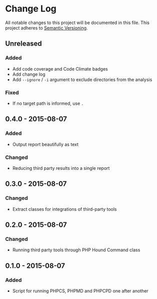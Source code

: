 # Change Log
All notable changes to this project will be documented in this file.
This project adheres to [Semantic Versioning](http://semver.org/).

## Unreleased
### Added
- Add code coverage and Code Climate badges
- Add change log
- Add `--ignore` / `-i` argument to exclude directories from the analysis

### Fixed
- If no target path is informed, use `.`

## 0.4.0 - 2015-08-07
### Added
- Output report beautifully as text

### Changed
- Reducing third party results into a single report

## 0.3.0 - 2015-08-07
### Changed
- Extract classes for integrations of third-party tools

## 0.2.0 - 2015-08-07
### Changed
- Running third party tools through PHP Hound Command class

## 0.1.0 - 2015-08-07
### Added
- Script for running PHPCS, PHPMD and PHPCPD one after another